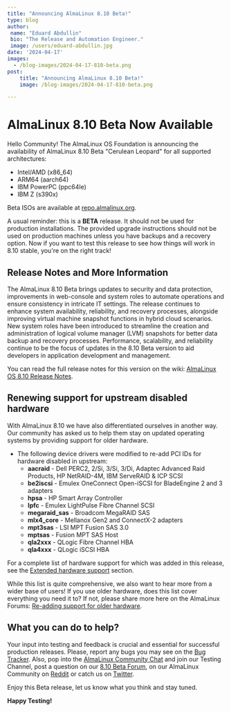 ```yaml
---
title: "Announcing AlmaLinux 8.10 Beta!"
type: blog
author:
 name: "Eduard Abdullin"
 bio: "The Release and Automation Engineer."
 image: /users/eduard-abdullin.jpg
date: '2024-04-17'
images:
  - /blog-images/2024-04-17-810-beta.png
post:
    title: "Announcing AlmaLinux 8.10 Beta!"
    image: /blog-images/2024-04-17-810-beta.png

---
```


# AlmaLinux 8.10 Beta Now Available 

Hello Community! The AlmaLinux OS Foundation is announcing the availability of AlmaLinux 8.10 Beta "Cerulean Leopard" for all supported architectures:
* Intel/AMD (x86_64)
* ARM64 (aarch64)
* IBM PowerPC (ppc64le)
* IBM Z (s390x)

Beta ISOs are available at [repo.almalinux.org](https://repo.almalinux.org/almalinux/8.10-beta/isos/). 

A usual reminder: this is a **BETA** release. It should not be used for production installations. The provided upgrade instructions should not be used on production machines unless you have backups and a recovery option. Now if you want to test this release to see how things will work in 8.10 stable, you're on the right track!

## Release Notes and More Information

The AlmaLinux 8.10 Beta brings updates to security and data protection, improvements in web-console and system roles to automate operations and ensure consistency in intricate IT settings. The release continues to enhance system availability, reliability, and recovery processes, alongside improving virtual machine snapshot functions in hybrid cloud scenarios. New system roles have been introduced to streamline the creation and administration of logical volume manager (LVM) snapshots for better data backup and recovery processes. Performance, scalability, and reliability continue to be the focus of updates in the 8.10 Beta version to aid developers in application development and management.

You can read the full release notes for this version on the wiki: [AlmaLinux OS 8.10 Release Notes](https://wiki.almalinux.org/release-notes/8.10-beta.html).

## Renewing support for upstream disabled hardware

With AlmaLinux 8.10 we have also differentiated ourselves in another way. Our community has asked us to help them stay on updated operating systems by providing support for older hardware. 

* The following device drivers were modified to re-add PCI IDs for hardware disabled in upstream:
    * **aacraid** -  Dell PERC2, 2/Si, 3/Si, 3/Di, Adaptec Advanced Raid Products, HP NetRAID-4M, IBM ServeRAID & ICP SCSI 
    * **be2iscsi** - Emulex OneConnect Open-iSCSI for BladeEngine 2 and 3 adapters 
    * **hpsa** - HP Smart Array Controller 
    * **lpfc** - Emulex LightPulse Fibre Channel SCSI 
    * **megaraid_sas** - Broadcom MegaRAID SAS 
    * **mlx4_core** - Mellanox Gen2 and ConnectX-2 adapters 
    * **mpt3sas** - LSI MPT Fusion SAS 3.0 
    * **mptsas** - Fusion MPT SAS Host 
    * **qla2xxx** - QLogic Fibre Channel HBA 
    * **qla4xxx** - QLogic iSCSI HBA 

For a complete list of hardware support for which was added in this release, see the  [Extended hardware support](https://wiki.almalinux.org/release-notes/8.10-beta.html#extended-hardware-support) section.
  
While this list is quite comprehensive, we also want to hear more from a wider base of users! If you use older hardware, does this list cover everything you need it to? If not, please share more here on the AlmaLinux Forums: [Re-adding support for older hardware](https://almalinux.discourse.group/t/re-adding-support-for-older-hardware/3851).

## What you can do to help?

Your input into testing and feedback is crucial and essential for successful production releases. 
Please, report any bugs you may see on the [Bug Tracker](https://bugs.almalinux.org/). Also, pop into the [AlmaLinux Community Chat](https://chat.almalinux.org) and join our Testing Channel, post a question on our [8.10 Beta Forum](https://almalinux.discourse.group/c/devel/8-10-beta/29), on our AlmaLinux Community on [Reddit](https://reddit.com/r/almalinux) or catch us on [Twitter](https://twitter.com/almalinux). 

Enjoy this Beta release, let us know what you think and stay tuned. 

**Happy Testing!**
